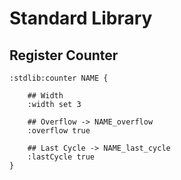 # Standard Library

## Register Counter

    :stdlib:counter NAME {

        ## Width 
        :width set 3

        ## Overflow -> NAME_overflow
        :overflow true

        ## Last Cycle -> NAME_last_cycle
        :lastCycle true
    }
